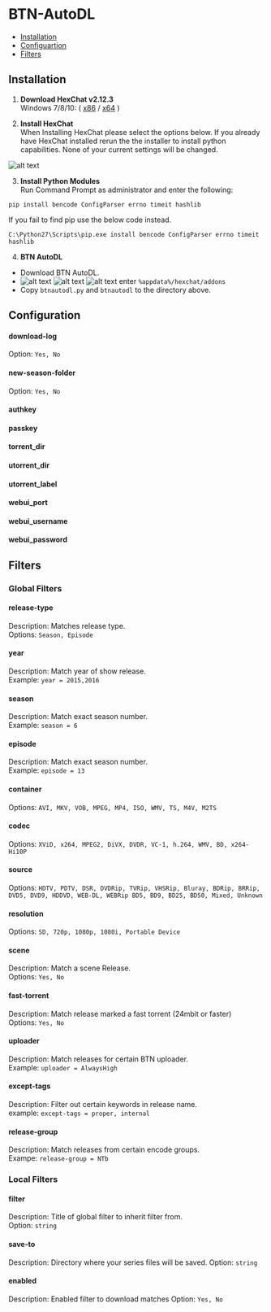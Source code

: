# BTN-AutoDL

- [Installation](#installation)
- [Configuartion](#configuration)
- [Filters](#filters)

## Installation
1. **Download HexChat v2.12.3**  
  Windows 7/8/10: ( [x86](https://dl.hexchat.net/hexchat/HexChat%202.12.3%20x86.exe) / [x64](https://dl.hexchat.net/hexchat/HexChat%202.12.3%20x64.exe) )
  
2. **Install HexChat**  
  When Installing HexChat please select the options below. If you already have HexChat installed rerun the the installer to install python capabilities. None of your current settings will be changed.
  
  ![alt text](http://oi63.tinypic.com/2rna7bo.jpg "Hexchat Python install")
  
3. **Install Python Modules**  
  Run Command Prompt as administrator and enter the following:  
  ```
pip install bencode ConfigParser errno timeit hashlib
  ```  
  If you fail to find pip use the below code instead.  
  ```
C:\Python27\Scripts\pip.exe install bencode ConfigParser errno timeit hashlib
  ```  
  
  
4. **BTN AutoDL**
  - Download BTN AutoDL.
  - ![alt text](http://i66.tinypic.com/331dqir_th.png "Windows Key") ![alt text](http://i65.tinypic.com/eg8m0n_th.png "Plus") ![alt text](http://icons.iconarchive.com/icons/chromatix/keyboard-keys/32/letter-uppercase-R-icon.png "R Key") enter `%appdata%/hexchat/addons`
  - Copy `btnautodl.py` and `btnautodl` to the directory above. 
  
## Configuration
#### download-log
Option: `Yes, No`  
#### new-season-folder
Option: `Yes, No`  
#### authkey
#### passkey
#### torrent_dir
#### utorrent_dir
#### utorrent_label
#### webui_port  
#### webui_username
#### webui_password
## Filters
### Global Filters
#### release-type
Description: Matches release type.  
Options: `Season, Episode`  
#### year
Description: Match year of show release.  
Example: `year = 2015,2016`  
#### season
Description: Match exact season number.  
Example: `season = 6`  
#### episode
Description: Match exact season number.  
Example: `episode = 13` 
#### container
Options: `AVI, MKV, VOB, MPEG, MP4, ISO, WMV, TS, M4V, M2TS`  
#### codec
Options: `XViD, x264, MPEG2, DiVX, DVDR, VC-1, h.264, WMV, BD, x264-Hi10P`  
#### source
Options:  `HDTV, PDTV, DSR, DVDRip, TVRip, VHSRip, Bluray, BDRip, BRRip, DVD5, DVD9, HDDVD, WEB-DL, WEBRip BD5, BD9, BD25, BD50, Mixed, Unknown`  
#### resolution
Options: `SD, 720p, 1080p, 1080i, Portable Device`
#### scene
Description: Match a scene Release.  
Options: `Yes, No`  
#### fast-torrent
Description: Match release marked a fast torrent (24mbit or faster)  
Options: `Yes, No`  
#### uploader
Description: Match releases for certain BTN uploader.  
Example: `uploader = AlwaysHigh`    
#### except-tags
Description: Filter out certain keywords in release name.  
example: `except-tags = proper, internal`  
#### release-group
Description: Match releases from certain encode groups.  
Exampe: `release-group = NTb`

### Local Filters
#### filter
Description: Title of global filter to inherit filter from.  
Option: `string`  
#### save-to
Description: Directory where your series files will be saved.
Option: `string`  
#### enabled
Description: Enabled filter to download matches
Option: `Yes, No`

